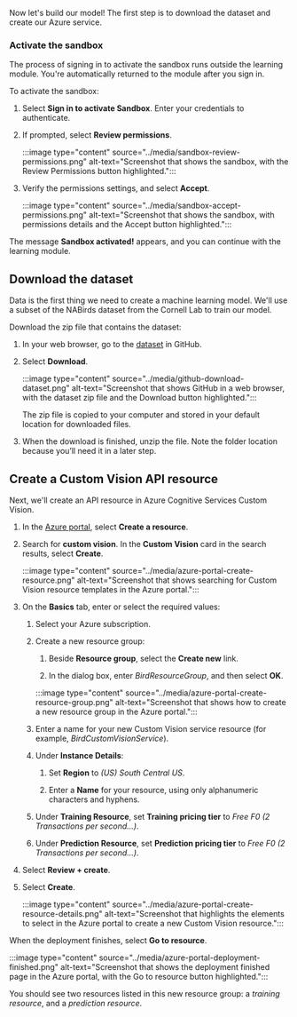 Now let's build our model! The first step is to download the dataset and create our Azure service.

### Activate the sandbox

The process of signing in to activate the sandbox runs outside the learning module. You're automatically returned to the module after you sign in.

To activate the sandbox:

1. Select **Sign in to activate Sandbox**.  Enter your credentials to authenticate.

1. If prompted, select **Review permissions**.

    :::image type="content" source="../media/sandbox-review-permissions.png" alt-text="Screenshot that shows the sandbox, with the Review Permissions button highlighted.":::

1. Verify the permissions settings, and select **Accept**.

    :::image type="content" source="../media/sandbox-accept-permissions.png" alt-text="Screenshot that shows the sandbox, with permissions details and the Accept button highlighted.":::

The message **Sandbox activated!** appears, and you can continue with the learning module.

## Download the dataset

Data is the first thing we need to create a machine learning model. We'll use a subset of the NABirds dataset from the Cornell Lab to train our model. 

Download the zip file that contains the dataset:

1. In your web browser, go to the [dataset](https://github.com/MicrosoftDocs/mslearn-cv-classify-bird-species/blob/master/bird-photos.zip?azure-portal=true) in GitHub.

1. Select **Download**. 

   :::image type="content" source="../media/github-download-dataset.png" alt-text="Screenshot that shows GitHub in a web browser, with the dataset zip file and the Download button highlighted."::: 

   The zip file is copied to your computer and stored in your default location for downloaded files. 

1. When the download is finished, unzip the file. Note the folder location because you’ll need it in a later step.

## Create a Custom Vision API resource

Next, we'll create an API resource in Azure Cognitive Services Custom Vision.

1. In the [Azure portal](https://portal.azure.com/?azure-portal=true), select **Create a resource**.

1. Search for **custom vision**. In the **Custom Vision** card in the search results, select **Create**.

    :::image type="content" source="../media/azure-portal-create-resource.png" alt-text="Screenshot that shows searching for Custom Vision resource templates in the Azure portal."::: 

1. On the **Basics** tab, enter or select the required values:

   1. Select your Azure subscription.

   1. Create a new resource group:

      1. Beside **Resource group**, select the **Create new** link. 

      1. In the dialog box, enter *BirdResourceGroup*, and then select **OK**.

      :::image type="content" source="../media/azure-portal-create-resource-group.png" alt-text="Screenshot that shows how to create a new resource group in the Azure portal."::: 

   1. Enter a name for your new Custom Vision service resource (for example, *BirdCustomVisionService*).

   1. Under **Instance Details**:

      1. Set **Region** to *(US) South Central US*.
 
      1. Enter a **Name** for your resource, using only alphanumeric characters and hyphens.
 
   1. Under **Training Resource**, set **Training pricing tier** to *Free F0 (2 Transactions per second…)*.

   1. Under **Prediction Resource**, set **Prediction pricing tier** to *Free F0 (2 Transactions per second…)*.

1. Select **Review + create**.

1. Select **Create**.

   :::image type="content" source="../media/azure-portal-create-resource-details.png" alt-text="Screenshot that highlights the elements to select in the Azure portal to create a new Custom Vision resource.":::

When the deployment finishes, select **Go to resource**.

:::image type="content" source="../media/azure-portal-deployment-finished.png" alt-text="Screenshot that shows the deployment finished page in the Azure portal, with the Go to resource button highlighted.":::

 You should see two resources listed in this new resource group: a _training resource_, and a _prediction resource_.
